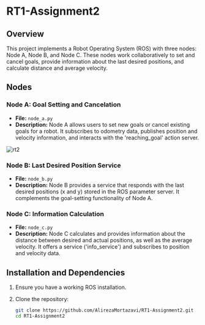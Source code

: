 # RT1-Assignment2

## Overview

This project implements a Robot Operating System (ROS) with three nodes: Node A, Node B, and Node C. These nodes work collaboratively to set and cancel goals, provide information about the last desired positions, and calculate distance and average velocity.

## Nodes

### Node A: Goal Setting and Cancelation

- **File:** `node_a.py`
- **Description:** Node A allows users to set new goals or cancel existing goals for a robot. It subscribes to odometry data, publishes position and velocity information, and interacts with the 'reaching_goal' action server.
 
![rt2](https://github.com/AlirezaMortazavi/RT1-Assignment2/assets/69080319/d2c28dd0-7ec1-42e4-84ba-5785fb4c5969)

### Node B: Last Desired Position Service

- **File:** `node_b.py`
- **Description:** Node B provides a service that responds with the last desired positions (x and y) stored in the ROS parameter server. It complements the goal-setting functionality of Node A.

### Node C: Information Calculation

- **File:** `node_c.py`
- **Description:** Node C calculates and provides information about the distance between desired and actual positions, as well as the average velocity. It offers a service ('info_service') and subscribes to position and velocity data.

## Installation and Dependencies

1. Ensure you have a working ROS installation.
2. Clone the repository:

    ```bash
    git clone https://github.com/AlirezaMortazavi/RT1-Assignment2.git
    cd RT1-Assignment2
    ```
